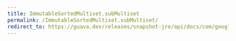 ```yaml
---
title: ImmutableSortedMultiset.subMultiset
permalink: /ImmutableSortedMultiset.subMultiset/
redirect_to: https://guava.dev/releases/snapshot-jre/api/docs/com/google/common/collect/ImmutableSortedMultiset.html#subMultiset-E-com.google.common.collect.BoundType-E-com.google.common.collect.BoundType-
---
```

